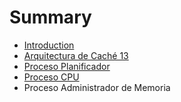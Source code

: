 # Summary

* [Introduction](README.md)
* [Arquitectura de Caché 13](arquitectura-de-cache-13.md)
* [Proceso Planificador](proceso_planificador.md)
* [Proceso CPU](proceso_cpu.md)
* Proceso Administrador de Memoria

